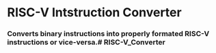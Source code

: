 # RISC-V Intstruction Converter
### Converts binary instructions into properly formated RISC-V instructions or vice-versa.# RISC-V_Converter
